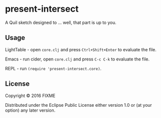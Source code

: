 # present-intersect

A Quil sketch designed to ... well, that part is up to you.

## Usage

LightTable - open `core.clj` and press `Ctrl+Shift+Enter` to evaluate the file.

Emacs - run cider, open `core.clj` and press `C-c C-k` to evaluate the file.

REPL - run `(require 'present-intersect.core)`.

## License

Copyright © 2016 FIXME

Distributed under the Eclipse Public License either version 1.0 or (at
your option) any later version.
